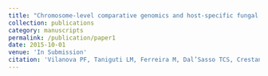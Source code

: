 ```yaml
---
title: "Chromosome-level comparative genomics and host-specific fungal transcriptomics uncover adaptive virulence strategies in the sugarcane smut pathogen"
collection: publications
category: manuscripts
permalink: /publication/paper1
date: 2015-10-01
venue: 'In Submission'
citation: 'Vilanova PF, Taniguti LM, Ferreira M, Dal’Sasso TCS, Crestana GS, Oliveira LS, Bombardelli RGH, Pisetta TC, Turini P, Kitajima JP, Creste S, Camargo LEA, Van Sluys MA, Monteiro-Vitorello CB. Chromosome-level comparative genomics and host-specific fungal transcriptomics uncover adaptive virulence strategies in the sugarcane smut pathogen. 2025.'
---
```


